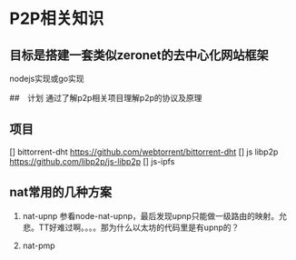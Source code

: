 # P2P相关知识

## 目标是搭建一套类似zeronet的去中心化网站框架
nodejs实现或go实现

##　计划
通过了解p2p相关项目理解p2p的协议及原理

## 项目


[] bittorrent-dht https://github.com/webtorrent/bittorrent-dht
[] js libp2p https://github.com/libp2p/js-libp2p
[] js-ipfs

## nat常用的几种方案

1. nat-upnp
参看node-nat-upnp，最后发现upnp只能做一级路由的映射。允悲。TT好难过啊。。。。那为什么以太坊的代码里是有upnp的？

2. nat-pmp